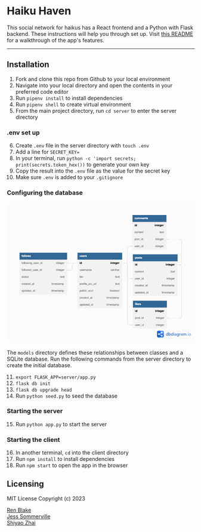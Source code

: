 # Haiku Haven
This social network for haikus has a React frontend and a Python with Flask backend. These instructions will help you through set up. Visit [this README](/client/README.md) for a walkthrough of the app's features. 

***

## Installation

1. Fork and clone this repo from Github to your local environment
2. Navigate into your local directory and open the contents in your preferred code editor
3. Run `pipenv install` to install dependencies 
4. Run `pipenv shell` to create virtual environment
5. From the main project directory, run `cd server` to enter the server directory 

### .env set up
6. Create `.env` file in the server directory with `touch .env`
7. Add a line for `SECRET_KEY=`
8. In your terminal, run `python -c 'import secrets; print(secrets.token_hex())` to generate your own key
9. Copy the result into the `.env` file as the value for the secret key
10. Make sure `.env` is added to your `.gitignore`

### Configuring the database

![ERM diagram for users, posts, likes, comments, and follows](<markdown/Social Network.png>)

The `models` directory defines these relationships between classes and a SQLite database. Run the following commands from the server directory to create the initial database.

11. `export FLASK_APP=server/app.py`
12. `flask db init`
13. `flask db upgrade head`
14. Run `python seed.py` to seed the database

### Starting the server 
15. Run `python app.py` to start the server 

### Starting the client
16. In another terminal, `cd` into the client directory
17. Run `npm install` to install dependencies 
18. Run `npm start` to open the app in the browser


## Licensing
MIT License
Copyright (c) 2023 

[Ren Blake](https://github.com/rcblake) <br>
[Jess Sommerville](https://github.com/jesscsommer) <br>
[Shiyao Zhai](https://github.com/RRZhai)
